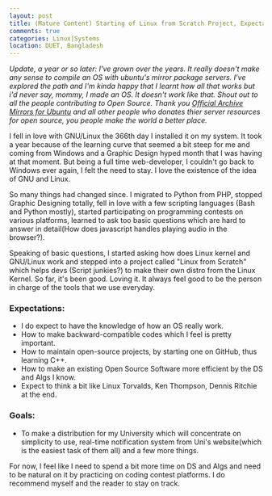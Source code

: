 ```yaml
---
layout: post
title: (Mature Content) Starting of Linux from Scratch Project, Expectations and Goals 
comments: true
categories: Linux|Systems
location: DUET, Bangladesh
---
```


<i>Update, a year or so later: I've grown over the years. It really doesn't make any sense to compile an OS with ubuntu's mirror package servers. I've explored the path and I'm kinda happy that I learnt how all that works but i'd never say, mommy, I made an OS. It doesn't work like that. Shout out to all the people contributing to Open Source. Thank you <a href="https://launchpad.net/ubuntu/+archivemirrors">Official Archive Mirrors for Ubuntu</a> and all other people who donates thier server resources for open source, you people make the world a better place.</i>

I fell in love with GNU/Linux the 366th day I installed it on my system. It took a year because of the learning curve that seemed a bit steep for me and coming from Windows and a Graphic Design hyped month that I was having at that moment. But being a full time web-developer, I couldn't go back to Windows ever again, I felt the need to stay. I love the existence of the idea of GNU and Linux.

So many things had changed since. I migrated to Python from PHP, stopped Graphic Designing totally, fell in love with a few scripting languages (Bash and Python mostly), started participating on programming contests on various platforms, learned to ask too basic questions which are hard to answer in detail(How does javascript handles playing audio in the browser?).

Speaking of basic questions, I started asking how does Linux kernel and GNU/Linux work and stepped into a project called "Linux from Scratch" which helps devs (Script junkies?) to make their own distro from the Linux Kernel. So far, it's been good. Loving it. It always feel good to be the person in charge of the tools that we use everyday.

### Expectations:
* I do expect to have the knowledge of how an OS really work.
* How to make backward-compatible codes which I feel is pretty important.
* How to maintain open-source projects, by starting one on GitHub, thus learning C++.
* How to make an existing Open Source Software more efficient by the DS and Algs I know.
* Expect to think a bit like Linux Torvalds, Ken Thompson, Dennis Ritchie at the end.

### Goals:
* To make a distribution for my University which will concentrate on simplicity to use, real-time notification system from Uni's website(which is the easiest task of them all) and a few more things.

For now, I feel like I need to spend a bit more time on DS and Algs and need to be natural on it by practicing on coding contest platforms. I do recommend myself and the reader to stay on track.
